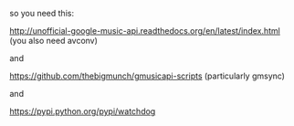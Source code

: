 so you need this:

http://unofficial-google-music-api.readthedocs.org/en/latest/index.html
(you also need avconv)

and 

https://github.com/thebigmunch/gmusicapi-scripts (particularly gmsync)

and 

https://pypi.python.org/pypi/watchdog




